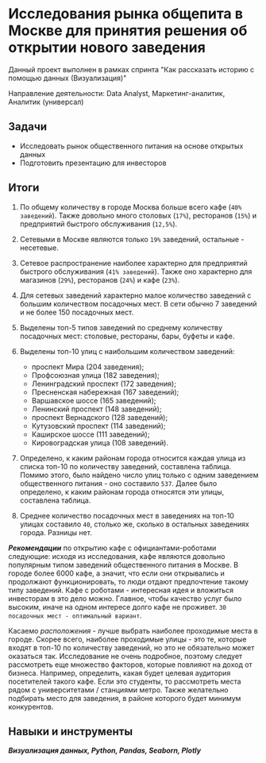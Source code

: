 ﻿# Исследования рынка общепита в Москве для принятия решения об открытии нового заведения

Данный проект выполнен в рамках спринта "Как рассказать историю с помощью данных (Визуализация)"
 

Направление деятельности: Data Analyst, Маркетинг-аналитик, Аналитик (универсал)

## Задачи
- Исследовать рынок общественного питания на основе открытых данных 
- Подготовить презентацию для инвесторов

## Итоги

1. По общему количеству в городе Москва больше всего кафе (`40% заведений`). Также довольно много столовых (`17%`), ресторанов (`15%`) и предприятий быстрого обслуживания (`12,5%`).

2. Сетевыми в Москве являются только `19%` заведений, остальные - несетевые.

3. Сетевое распространение наиболее характерно для предприятий быстрого обслуживания (`41% заведений`). Также оно характерно для магазинов (`29%`), ресторанов (`24%`) и кафе (`23%`).

4. Для сетевых заведений характерно малое количество заведений с большим количеством посадочных мест. В сети обычно 7 заведений и не более 150 посадочных мест.

5. Выделены топ-5 типов заведений по среднему количеству посадочных мест: столовые, рестораны, бары, буфеты и кафе.

6. Выделены топ-10 улиц с наибольшим количеством заведений:
   - проспект Мира (204 заведения);
   - Профсоюзная улица (182 заведения);
   - Ленинградский проспект (172 заведения);
   - Пресненская набережная (167 заведений);
   - Варшавское шоссе (165 заведений);
   - Ленинский проспект (148 заведений);
   - проспект Вернадского (128 заведений);
   - Кутузовский проспект (114 заведений);
   - Каширское шоссе (111 заведений);
   - Кировоградская улица (108 заведений).

7. Определено, к каким районам города относится каждая улица из списка топ-10 по количеству заведений, составлена таблица. Помимо этого, было найдено число улиц только с одним заведением общественного питания - оно составило `537`. Далее было определено, к каким районам города относятся эти улицы, составлена таблица.

8. Среднее количество посадочных мест в заведениях на топ-10 улицах составило `40`, столько же, сколько в остальных заведениях города. Разницы нет.

***Рекомендации*** по открытию кафе с официантами-роботами следующие: исходя из исследования, кафе являются довольно популярным типом заведений общественного питания в Москве. В городе более 6000 кафе, а значит, что если они открывались и продолжают функционировать, то люди отдают предпочтение такому типу заведений. Кафе с роботами - интересная идея и вложиться инвесторам в это дело можно. Главное, чтобы качество услуг было высоким, иначе на одном интересе долго кафе не проживет.
`30 посадочных мест - оптимальный вариант`.

Касаемо *расположения* - лучше выбрать наиболее проходимые места в городе. Скорее всего, наиболее проходимые улицы - это те, которые входят в топ-10 по количеству заведений, но это не обязательно может оказаться так. Исследование не очень подробное, поэтому следует рассмотреть еще множество факторов, которые повлияют на доход от бизнеса. Например, определить, какая будет целевая аудитория посетителей такого кафе. Если это студенты, то рассмотреть места рядом с университетами / станциями метро. Также желательно подбирать место для заведения, в районе которого будет минимум конкурентов.

## Навыки и инструменты
***Визуализация данных, Python, Pandas, Seaborn, Plotly***
